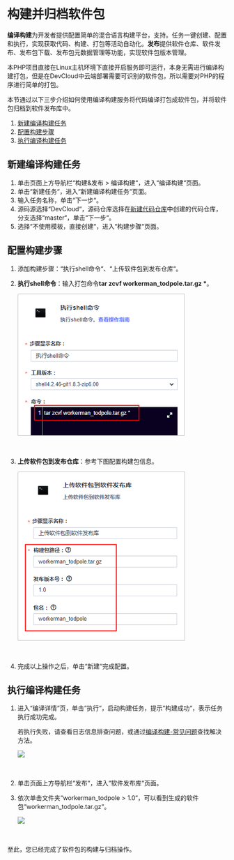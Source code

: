 # **构建并归档软件包**<a name="devcloud_qs_0304"></a>

**编译构建**为开发者提供配置简单的混合语言构建平台，支持。任务一键创建、配置和执行，实现获取代码、构建、打包等活动自动化。**发布**提供软件仓库、软件发布、发布包下载、发布包元数据管理等功能，实现软件包版本管理。

本PHP项目直接在Linux主机环境下直接开启服务即可运行，本身无需进行编译构建打包，但是在DevCloud中云端部署需要可识别的软件包，所以需要对PHP的程序进行简单的打包。

本节通过以下三步介绍如何使用编译构建服务将代码编译打包成软件包，并将软件包归档到软件发布库中。

1.  [新建编译构建任务](#section790312181427)
2.  [配置构建步骤](#section1763143018425)
3.  [执行编译构建任务](#section31215590488)

## **新建编译构建任务**<a name="section790312181427"></a>

1.  单击页面上方导航栏“构建&发布  \>  编译构建“，进入“编译构建“页面。
2.  单击“新建任务“，进入“新建编译构建任务“页面。
3.  输入任务名称，单击“下一步“。
4.  源码源选择“DevCloud“，源码仓库选择在[新建代码仓库](基于PHP的H5应用开发-创建代码仓库-管理项目代码.md#section1402231103510)中创建的代码仓库，分支选择“master“，单击“下一步“。
5.  选择“不使用模板，直接创建“，进入“构建步骤“页面。

## **配置构建步骤**<a name="section1763143018425"></a>

1.  添加构建步骤：“执行shell命令“、“上传软件包到发布仓库“。
2.  **执行shell命令**：输入打包命令**tar zcvf workerman\_todpole.tar.gz \***。

    ![](figures/PHP-构建步骤-执行shell命令.png)

      

3.  **上传软件包到发布仓库**：参考下图配置构建包信息。

    ![](figures/PHP-构建步骤-上传软件包到软件发布库.png)

      

4.  完成以上操作之后，单击“新建“完成配置。

## **执行编译构建任务**<a name="section31215590488"></a>

1.  进入“编译详情“页，单击“执行“，启动构建任务，提示“构建成功“，表示任务执行成功完成。

    若执行失败，请查看日志信息排查问题，或通过[编译构建-常见问题](https://support.huaweicloud.com/codeci_faq/index.html)查找解决方法。

    ![](figures/PHP-构建成功.png)

      

2.  单击页面上方导航栏“发布“，进入“软件发布库“页面。
3.  依次单击文件夹“workerman\_todpole \> 1.0“，可以看到生成的软件包“workerman\_todpole.tar.gz“。

    ![](figures/PHP-软件包.png)

      


至此，您已经完成了软件包的构建与归档操作。

  

